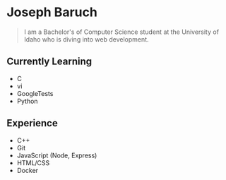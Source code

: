 # Joseph Baruch
> I am a Bachelor's of Computer Science student at the University of Idaho who is diving into web development.
<!---
## Active Projects
- CPP_Testing: https://github.com/JosephPBaruch/CPP_Testing 

- python_ml: https://github.com/JosephPBaruch/python_ml
- web_data_app: https://github.com/JosephPBaruch/data_web_app
--->
## Currently Learning
- C
- vi
- GoogleTests
- Python

## Experience
- C++
- Git
- JavaScript (Node, Express)
- HTML/CSS
- Docker
